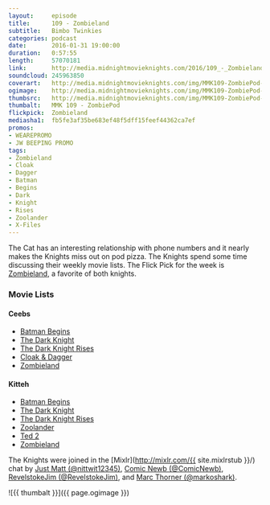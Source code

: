 ```yaml
---
layout:     episode
title:      109 - Zombieland
subtitle:   Bimbo Twinkies
categories: podcast
date:       2016-01-31 19:00:00
duration:   0:57:55
length:     57070181
link:       http://media.midnightmovieknights.com/2016/109_-_Zombieland.m4a
soundcloud: 245963850
coverart:   http://media.midnightmovieknights.com/img/MMK109-ZombiePod-1400x1400.png
ogimage:    http://media.midnightmovieknights.com/img/MMK109-ZombiePod-750x750.png
thumbsrc:   http://media.midnightmovieknights.com/img/MMK109-ZombiePod-200x200.png
thumbalt:   MMK 109 - ZombiePod
flickpick:  Zombieland
mediasha1:  fb5fe3af35be683ef48f5dff15feef44362ca7ef
promos:
- WEAREPROMO
- JW BEEPING PROMO
tags:
- Zombieland
- Cloak
- Dagger
- Batman
- Begins
- Dark
- Knight
- Rises
- Zoolander
- X-Files
---
```

The Cat has an interesting relationship with phone numbers and it nearly makes the Knights miss out on pod pizza. The Knights spend some time discussing their weekly movie lists. The Flick Pick for the week is [Zombieland](http://www.imdb.com/title/tt1156398/), a favorite of both knights.

### Movie Lists

<div class="row">
	<div class="col-sm-6">
		<h4>Ceebs</h4>
		<ul class="list-unstyled">
			<li class=""><a href="http://www.imdb.com/title/tt0372784/" target="_blank">Batman Begins</a></li>
			<li class=""><a href="http://www.imdb.com/title/tt0468569/" target="_blank">The Dark Knight</a></li>
			<li class=""><a href="http://www.imdb.com/title/tt1345836/" target="_blank">The Dark Knight Rises</a></li>
			<li class=""><a href="http://www.imdb.com/title/tt0087065/" target="_blank">Cloak &amp; Dagger</a></li>
			<li class=""><a href="http://www.imdb.com/title/tt1156398/" target="_blank">Zombieland</a></li>
		</ul>
	</div>
	<div class="col-sm-6">
		<h4>Kitteh</h4>
		<ul class="list-unstyled">
			<li class=""><a href="http://www.imdb.com/title/tt0372784/" target="_blank">Batman Begins</a></li>
			<li class=""><a href="http://www.imdb.com/title/tt0468569/" target="_blank">The Dark Knight</a></li>
			<li class=""><a href="http://www.imdb.com/title/tt1345836/" target="_blank">The Dark Knight Rises</a></li>
			<li class=""><a href="http://www.imdb.com/title/tt0196229/" target="_blank">Zoolander</a></li>
			<li class=""><a href="http://www.imdb.com/title/tt2637276/" target="_blank">Ted 2</a></li>
			<li class=""><a href="http://www.imdb.com/title/tt1156398/" target="_blank">Zombieland</a></li>
		</ul>
	</div>
</div>

The Knights were joined in the [Mixlr](http://mixlr.com/{{ site.mixlrstub }}/) chat by [Just Matt (@nittwit12345)](https://twitter.com/nittwit12345), [Comic Newb (@ComicNewb)](https://twitter.com/ComicNewb), [RevelstokeJim (@RevelstokeJim)](https://twitter.com/RevelstokeJim), and [Marc Thorner (@markoshark)](https://twitter.com/markoshark).

![{{ thumbalt }}]({{ page.ogimage }})
